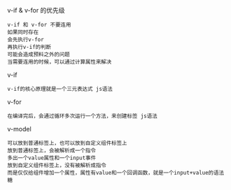 v-if & v-for 的优先级
```
v-if 和 v-for 不要连用
如果同时存在
会先执行v-for
再执行v-if的判断
可能会造成预料之外的问题
当需要连用的时候，可以通过计算属性来解决
```

v-if
```
v-if的核心原理就是一个三元表达式 js语法
```
v-for
```
在编译完后，会通过循环多次运行一个方法，来创建标签 js语法
```
v-model
```
可以放到普通标签上，也可以放到自定义组件标签上 
放到普通标签上，会被解析成一个指令
多出一个value属性和一个input事件
放到自定义组件标签上，没有被解析成指令
而是仅仅给组件增加一个属性，属性有value和一个回调函数，就是一个input+value的语法糖
```